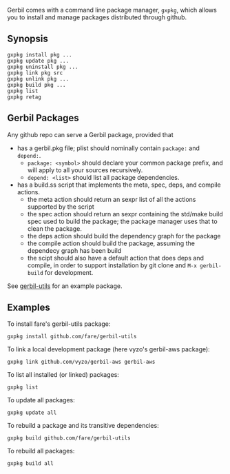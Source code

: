 Gerbil comes with a command line package manager, `gxpkg`, which allows you
to install and manage packages distributed through github.

## Synopsis

```
gxpkg install pkg ...
gxpkg update pkg ...
gxpkg uninstall pkg ...
gxpkg link pkg src
gxpkg unlink pkg ...
gxpkg build pkg ...
gxpkg list
gxpkg retag
```

## Gerbil Packages

Any github repo can serve a Gerbil package, provided that
- has a gerbil.pkg file; plist should nominally contain `package:` and `depend:`.
  - `package: <symbol>` should declare your common package prefix, and will apply to
    all your sources recursively.
  - `depend: <list>` should list all package dependencies.
- has a build.ss script that implements the meta, spec, deps, and compile actions.
  - the meta action should return an sexpr list of all the actions supported by the script
  - the spec action should return an sexpr containing the std/make build spec used to
    build the package; the package manager uses that to clean the package.
  - the deps action should build the dependency graph for the package
  - the compile action should build the package, assuming the dependecy graph has
    been build
  - the scipt should also have a default action that does deps and compile, in order
    to support installation by git clone and `M-x gerbil-build` for development.

See [gerbil-utils](https://github.com/fare/gerbil-utils) for an example package.

## Examples

To install fare's gerbil-utils package:
```
gxpkg install github.com/fare/gerbil-utils
```

To link a local development package (here vyzo's gerbil-aws package):
```
gxpkg link github.com/vyzo/gerbil-aws gerbil-aws
```

To list all installed (or linked) packages:
```
gxpkg list
```

To update all packages:
```
gxpkg update all
```

To rebuild a package and its transitive dependencies:
```
gxpkg build github.com/fare/gerbil-utils
```

To rebuild all packages:
```
gxpkg build all
```
